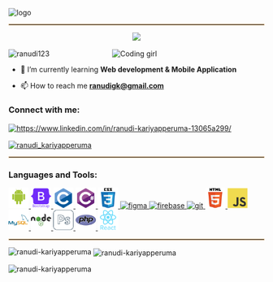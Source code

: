 ![logo](https://github.com/ranudi123/ranudi123/blob/main/banner.png)
<hr style="border: 1px solid #DAB88B;"/>

<p align="center">
  <img src="https://readme-typing-svg.herokuapp.com?color=DAB88B&width=600&height=50&lines=Hi👋,+I'm+Ranudi+Gayathmie+Kariyapperuma;Undergraduate+at+NSBM+Green+University;Undergraduate+at+Esoft+Metro+Campus;Passionate+about+Learning+and+Creating;&center=true&vCenter=true&size=25&pause=2000&duration=5000">
</p>


<img align="right" alt="Coding girl" width="300" src="https://i.pinimg.com/originals/e7/26/c7/e726c74ac081eed50feee1433d12c998.gif" style="margin-left: 50px;">


<p align="left"> <img src="https://komarev.com/ghpvc/?username=ranudi123&label=Profile%20views&color=0e75b6&style=flat" alt="ranudi123" /> </p>


- 🌱 I’m currently learning **Web development & Mobile Application**

- 📫 How to reach me **ranudigk@gmail.com**
  
<h3 align="left">Connect with me: </h3>
<p align="left">
<a href="https://linkedin.com/in/https://www.linkedin.com/in/ranudi-kariyapperuma-13065a299/" target="blank"><img align="center" src="https://raw.githubusercontent.com/rahuldkjain/github-profile-readme-generator/master/src/images/icons/Social/linked-in-alt.svg" alt="https://www.linkedin.com/in/ranudi-kariyapperuma-13065a299/" height="30" width="40" /></a>
</p>
  
<a href="https://instagram.com/ranudi_kariyapperuma" target="blank"><img align="center" src="https://raw.githubusercontent.com/rahuldkjain/github-profile-readme-generator/master/src/images/icons/Social/instagram.svg" alt="ranudi_kariyapperuma" height="30" width="40" /></a>
</p>

<hr style="border: 1px solid #DAB88B;"/>

<h3 align="left">Languages and Tools:</h3>
<p align="left"> <a href="https://developer.android.com" target="_blank" rel="noreferrer"> <img src="https://raw.githubusercontent.com/devicons/devicon/master/icons/android/android-original-wordmark.svg" alt="android" width="40" height="40"/> </a> <a href="https://getbootstrap.com" target="_blank" rel="noreferrer"> <img src="https://raw.githubusercontent.com/devicons/devicon/master/icons/bootstrap/bootstrap-plain-wordmark.svg" alt="bootstrap" width="40" height="40"/> </a> <a href="https://www.cprogramming.com/" target="_blank" rel="noreferrer"> <img src="https://raw.githubusercontent.com/devicons/devicon/master/icons/c/c-original.svg" alt="c" width="40" height="40"/> </a> <a href="https://www.w3schools.com/cs/" target="_blank" rel="noreferrer"> <img src="https://raw.githubusercontent.com/devicons/devicon/master/icons/csharp/csharp-original.svg" alt="csharp" width="40" height="40"/> </a> <a href="https://www.w3schools.com/css/" target="_blank" rel="noreferrer"> <img src="https://raw.githubusercontent.com/devicons/devicon/master/icons/css3/css3-original-wordmark.svg" alt="css3" width="40" height="40"/> </a> <a href="https://www.figma.com/" target="_blank" rel="noreferrer"> <img src="https://www.vectorlogo.zone/logos/figma/figma-icon.svg" alt="figma" width="40" height="40"/> </a> <a href="https://firebase.google.com/" target="_blank" rel="noreferrer"> <img src="https://www.vectorlogo.zone/logos/firebase/firebase-icon.svg" alt="firebase" width="40" height="40"/> </a> <a href="https://git-scm.com/" target="_blank" rel="noreferrer"> <img src="https://www.vectorlogo.zone/logos/git-scm/git-scm-icon.svg" alt="git" width="40" height="40"/> </a> <a href="https://www.w3.org/html/" target="_blank" rel="noreferrer"> <img src="https://raw.githubusercontent.com/devicons/devicon/master/icons/html5/html5-original-wordmark.svg" alt="html5" width="40" height="40"/> </a> <a href="https://developer.mozilla.org/en-US/docs/Web/JavaScript" target="_blank" rel="noreferrer"> <img src="https://raw.githubusercontent.com/devicons/devicon/master/icons/javascript/javascript-original.svg" alt="javascript" width="40" height="40"/> </a> <a href="https://www.mysql.com/" target="_blank" rel="noreferrer"> <img src="https://raw.githubusercontent.com/devicons/devicon/master/icons/mysql/mysql-original-wordmark.svg" alt="mysql" width="40" height="40"/> </a> <a href="https://nodejs.org" target="_blank" rel="noreferrer"> <img src="https://raw.githubusercontent.com/devicons/devicon/master/icons/nodejs/nodejs-original-wordmark.svg" alt="nodejs" width="40" height="40"/> </a> <a href="https://www.photoshop.com/en" target="_blank" rel="noreferrer"> <img src="https://raw.githubusercontent.com/devicons/devicon/master/icons/photoshop/photoshop-line.svg" alt="photoshop" width="40" height="40"/> </a> <a href="https://www.php.net" target="_blank" rel="noreferrer"> <img src="https://raw.githubusercontent.com/devicons/devicon/master/icons/php/php-original.svg" alt="php" width="40" height="40"/> </a> <a href="https://reactjs.org/" target="_blank" rel="noreferrer"> <img src="https://raw.githubusercontent.com/devicons/devicon/master/icons/react/react-original-wordmark.svg" alt="react" width="40" height="40"/> </a> </p>

<hr style="border: 1px solid #DAB88B;"/>
<p><img align="left" src="https://github-readme-stats.vercel.app/api/top-langs?username=ranudi-kariyapperuma&show_icons=true&locale=en&layout=compact" alt="ranudi-kariyapperuma" /></p>

<p>&nbsp;<img align="center" src="https://github-readme-stats.vercel.app/api?username=ranudi-kariyapperuma&show_icons=true&locale=en" alt="ranudi-kariyapperuma" /></p>

<p><img align="center" src="https://github-readme-streak-stats.herokuapp.com/?user=ranudi-kariyapperuma&" alt="ranudi-kariyapperuma" /></p>
